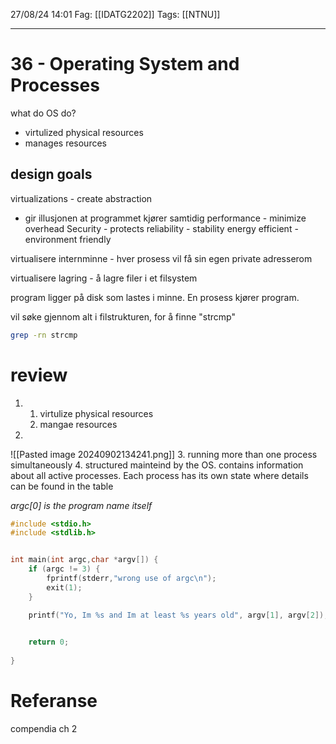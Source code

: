 27/08/24 14:01
Fag: [[IDATG2202]]
Tags: [[NTNU]]
___

# 36 - Operating System and Processes
what do OS do?
- virtulized physical resources
- manages resources

## design goals
virtualizations - create abstraction
- gir illusjonen at programmet kjører samtidig
performance - minimize overhead
Security - protects
reliability - stability
energy efficient - environment friendly

virtualisere internminne - hver prosess vil få sin egen private adresserom

virtualisere lagring - å lagre filer i et filsystem


program ligger på disk som lastes i minne. En prosess kjører program.

vil søke gjennom alt i filstrukturen, for å finne "strcmp"
```bash
grep -rn strcmp
```

# review
1. 
	1. virtulize physical resources
	2. mangae resources
2. 
 ![[Pasted image 20240902134241.png]]
3. running more than one process simultaneously
4. structured mainteind by the OS. contains information about all active processes. Each process has its own state where details can be found in the table

*argc[0] is the program name itself*

```c
#include <stdio.h>
#include <stdlib.h>


int main(int argc,char *argv[]) {
    if (argc != 3) {
        fprintf(stderr,"wrong use of argc\n");
        exit(1);
    }

    printf("Yo, Im %s and Im at least %s years old", argv[1], argv[2]);
    

    return 0;
    
}

```




# Referanse
compendia ch 2
